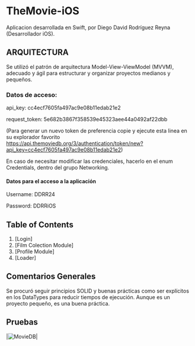 # TheMovie-iOS

Aplicacion desarrollada en Swift, por Diego David Rodríguez Reyna (Desarrollador iOS).


## ARQUITECTURA

Se utilizó el patrón de arquitectura Model-View-ViewModel (MVVM), adecuado y ágil para estructurar y organizar proyectos medianos y pequeños.


### Datos de acceso:

api_key: cc4ecf7605fa497ac9e08b11edab21e2

request_token: 5e682b3867f358539e45323aee44a0492af22dbb

(Para generar un nuevo token de preferencia copie y ejecute esta linea en su explorador favorito https://api.themoviedb.org/3/authentication/token/new?api_key=cc4ecf7605fa497ac9e08b11edab21e2)

En caso de necesitar modificar las credenciales, hacerlo en el enum Credentials, dentro del grupo Networking.

#### Datos para el acceso a la aplicación

Username: DDRR24

Password: DDRRiOS


## Table of Contents
1. [Login]
2. [Film Colection Module]
3. [Profile Module]
4. [Loader]

## Comentarios Generales
Se procuró seguir principios SOLID y buenas prácticas como ser explícitos en los DataTypes para reducir tiempos de ejecución. 
Aunque es un proyecto pequeño, es una buena práctica.

## Pruebas
|![MovieDB](https://user-images.githubusercontent.com/53794497/220822563-9c214b30-fad3-468c-b6e2-05a664a4f7c4.gif)|


